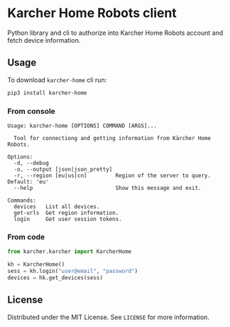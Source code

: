 # Karcher Home Robots client

Python library and cli to authorize into Karcher Home Robots account and fetch device information.

## Usage

To download `karcher-home` cli run:

```sh
pip3 install karcher-home
```

### From console

```console
Usage: karcher-home [OPTIONS] COMMAND [ARGS]...

  Tool for connectiong and getting information from Kärcher Home Robots.

Options:
  -d, --debug
  -o, --output [json|json_pretty]
  -r, --region [eu|us|cn]         Region of the server to query. Default: 'eu'
  --help                          Show this message and exit.

Commands:
  devices   List all devices.
  get-urls  Get region information.
  login     Get user session tokens.
```

### From code

```python
from karcher.karcher import KarcherHome

kh = KarcherHome()
sess = kh.login("user@email", "password")
devices = hk.get_devices(sess)
```

## License

Distributed under the MIT License. See `LICENSE` for more information.
